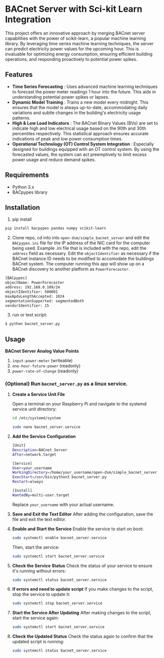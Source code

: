 # BACnet Server with Sci-kit Learn Integration

This project offers an innovative approach by merging BACnet server capabilities with the power of scikit-learn, a popular machine learning library. By leveraging time series machine learning techniques, the server can predict electricity power values for the upcoming hour. This is invaluable for optimizing energy consumption, ensuring efficient building operations, and responding proactively to potential power spikes.

## Features
* **Time Series Forecasting** : Uses advanced machine learning techniques to forecast the power meter readings 1 hour into the future. This aids in understanding potential power spikes or lapses.
* **Dynamic Model Training** : Trains a new model every midnight. This ensures that the model is always up-to-date, accommodating daily variations and subtle changes in the building's electricity usage patterns.
* **High & Low Load Indicators** : The BACnet Binary Values (BVs) are set to indicate high and low electrical usage based on the 90th and 30th percentiles respectively. This statistical approach ensures accurate indications of peak and low power consumption times.
* **Operational Technology (OT) Control System Integration** : Especially designed for buildings equipped with an OT control system. By using the forecasted values, the system can act preemptively to limit excess power usage and reduce demand spikes.

## Requirements

- Python 3.x
- BACpypes library

## Installation

1. pip install

```bash
pip install bacpypes pandas numpy scikit-learn
```

2. Clone repo, cd into into `open-dsm/simple_bacnet_server` and edit the `BACpypes.ini` file for the IP address of the NIC card for the computer being used. 
Example .ini file that is included with the repo, edit the `address` field as necessary. Edit the `objectIdentifier` as necessary if the BACnet instance ID needs
to be modified to accomodate the buildings BACnet system. The computer running this app will show up on a BACnet discovery to another platform as `PowerForecaster`.

```bash
[BACpypes]
objectName: PowerForecaster
address: 192.168.0.109/24 
objectIdentifier: 500001
maxApduLengthAccepted: 1024
segmentationSupported: segmentedBoth
vendorIdentifier: 15
```

3. run or test script:

```bash
$ python bacnet_server.py
```

## Usage
**BACnet Server Analog Value Points**
1. `input-power-meter` (writeable)
2. `one-hour-future-power` (readonly)
3. `power-rate-of-change` (readonly)


### (Optional) Run `bacnet_server.py` as a linux service.

1. **Create a Service Unit File**

   Open a terminal on your Raspberry Pi and navigate to the systemd service unit directory:

   ```bash
   cd /etc/systemd/system

   sudo nano bacnet_server.service
   ```

2. **Add the Service Configuration**

   ```bash
   [Unit]
   Description=BACnet Server
   After=network.target

   [Service]
   User=your_username
   WorkingDirectory=/home/your_username/open-dsm/simple_bacnet_server
   ExecStart=/usr/bin/python3 bacnet_server.py
   Restart=always

   [Install]
   WantedBy=multi-user.target
   ```
   Replace `your_username` with your actual username.

2. **Save and Exit the Text Editor**
   After adding the configuration, save the file and exit the text editor.

3. **Enable and Start the Service**
   Enable the service to start on boot:
   ```bash
   sudo systemctl enable bacnet_server.service
   ```
   Then, start the service:
   ```bash
   sudo systemctl start bacnet_server.service
   ```
4. **Check the Service Status**
   Check the status of your service to ensure it's running without errors:
   ```bash
   sudo systemctl status bacnet_server.service
   ```
5. **If errors and need to update script**
   If you make changes to the script, stop the service to update it:
   ```bash
   sudo systemctl stop bacnet_server.service
   ```
6. **Start the Service After Updating**
   After making changes to the script, start the service again:
   ```bash
   sudo systemctl start bacnet_server.service
   ```
7. **Check the Updated Status**
   Check the status again to confirm that the updated script is running:
   ```bash
   sudo systemctl status bacnet_server.service
   ```

   